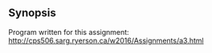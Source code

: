 ## Synopsis

Program written for this assignment: http://cps506.sarg.ryerson.ca/w2016/Assignments/a3.html